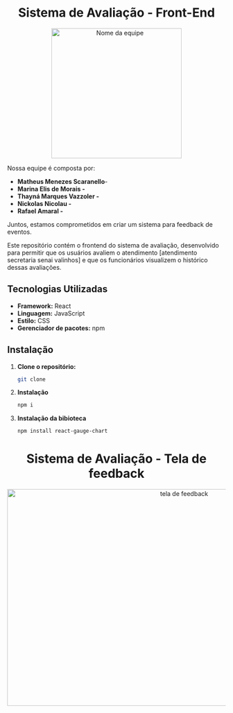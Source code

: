 <h1 align="center">Sistema de Avaliação - Front-End </h1>

<div align="center">
  <img src="https://i.imgur.com/9hSrsWQ.png" alt="Nome da equipe"  width="300" height="300">
</div>

Nossa equipe é composta por:

- **Matheus Menezes Scaranello**-
- **Marina Elis de Morais -**
- **Thayná Marques Vazzoler -**
- **Nickolas Nicolau  -**
- **Rafael Amaral -**

Juntos, estamos comprometidos em criar um sistema para feedback de eventos.

Este repositório contém o frontend do sistema de avaliação, desenvolvido para permitir que os usuários avaliem o atendimento [atendimento secretaria senai valinhos] e que os funcionários visualizem o histórico dessas avaliações.

## Tecnologias Utilizadas
* **Framework:** React
* **Linguagem:** JavaScript
* **Estilo:** CSS
* **Gerenciador de pacotes:** npm

## Instalação
1. **Clone o repositório:**
   ```bash
   git clone 

2. **Instalação**
    ```bash
    npm i 
    
3. **Instalação da bibioteca**
    ```bash
   npm install react-gauge-chart

<h1 align="center">Sistema de Avaliação - Tela de feedback </h1>

<div align="center">
  <img src="https://imgur.com/871qjE7.png" alt="tela de feedback"  width="800" height="500">
</div>
